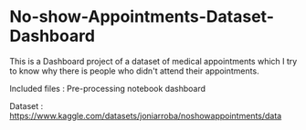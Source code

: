 # No-show-Appointments-Dataset-Dashboard
This is a Dashboard project of a dataset of medical appointments which I try to know why there is people who didn't attend their appointments.

Included files : 
Pre-processing notebook
dashboard

Dataset : https://www.kaggle.com/datasets/joniarroba/noshowappointments/data
